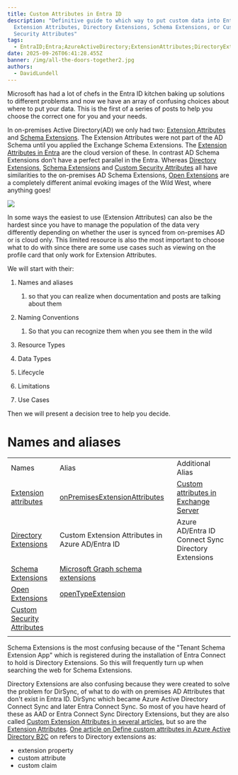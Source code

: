 ```yaml
---
title: Custom Attributes in Entra ID
description: "Definitive guide to which way to put custom data into Entra ID:
  Extension Attributes, Directory Extensions, Schema Extensions, or Custom
  Security Attributes"
tags:
  - EntraID;Entra;AzureActiveDirectory;ExtensionAttributes;DirectoryExtensions;SchemaExtensions;CustomSecurityAttributes;
date: 2025-09-26T06:41:28.455Z
banner: /img/all-the-doors-together2.jpg
authors:
  - DavidLundell
---
```

M﻿icrosoft has had a lot of chefs in the E﻿ntra ID kitchen baking up solutions to different problems and now we have an array of confusing choices about where to put your data.  This is the first of a series of posts to help you choose the correct one for you and your needs. 

In on-premises Active Directory(AD) we only had two: [Extension Attributes](https://learn.microsoft.com/en-us/exchange/recipients/mailbox-custom-attributes) and [Schema Extensions](https://learn.microsoft.com/en-us/windows/win32/ad/how-to-extend-the-schema). The Extension Attributes were not part of the AD Schema until you applied the Exchange Schema Extensions. The [Extension Attributes in Entra](https://learn.microsoft.com/en-us/graph/extensibility-overview?tabs=http#extension-attributes) are the cloud version of these. In contrast AD Schema Extensions don't have a perfect parallel in the Entra. Whereas [Directory Extensions](https://learn.microsoft.com/en-us/graph/extensibility-overview?tabs=http#directory-microsoft-entra-id-extensions), [Schema Extensions](https://learn.microsoft.com/en-us/graph/extensibility-overview?tabs=http#schema-extensions) and [Custom Security Attributes](https://learn.microsoft.com/en-us/entra/fundamentals/custom-security-attributes-overview) all have similarities to the on-premises AD Schema Extensions, [Open Extensions](https://learn.microsoft.com/en-us/graph/extensibility-overview?tabs=http#open-extensions) are a completely different animal evoking images of the Wild West, where anything goes!


![](/img/all-the-doors-together2.jpg)

I﻿n some ways the easiest to use (Extension Attributes) can also be the hardest since you have to manage the population of the data very differently depending on whether the user is synced from on-premises AD or is cloud only. This limited resource is also the most important to choose what to do with since there are some use cases such as viewing on the profile card that only work for Extension Attributes.

W﻿e will start with their: 

1. Names and aliases 

   1. so that you can realize when documentation and posts are talking about them
2. N﻿aming Conventions

   1. So that you can recognize them when you see them in the wild 
3. R﻿esource Types
4. D﻿ata Types
5. L﻿ifecycle
6. L﻿imitations
7. U﻿se Cases

T﻿hen we will present a decision tree to help you decide.

# Names and aliases

|                                                                                                                                          |                                                                                                                                          |                                                                                                                         |
| ---------------------------------------------------------------------------------------------------------------------------------------- | ---------------------------------------------------------------------------------------------------------------------------------------- | ----------------------------------------------------------------------------------------------------------------------- |
| Names                                                                                                                                    | Alias                                                                                                                                    | Additional Alias                                                                                                        |
| [Extension attributes](https://learn.microsoft.com/en-us/graph/extensibility-overview?tabs=http#extension-attributes)                    | [onPremisesExtensionAttributes](https://learn.microsoft.com/en-us/graph/api/resources/onpremisesextensionattributes?view=graph-rest-1.0) | [Custom attributes in Exchange Server](https://learn.microsoft.com/en-us/exchange/recipients/mailbox-custom-attributes) |
| [Directory Extensions](https://learn.microsoft.com/en-us/graph/extensibility-overview?tabs=http#directory-microsoft-entra-id-extensions) | Custom Extension Attributes in Azure AD/Entra ID                                                                                         | Azure AD/Entra ID Connect Sync Directory Extensions                                                                     |
| [Schema Extensions](https://learn.microsoft.com/en-us/graph/extensibility-overview?tabs=http#schema-extensions)                          | [Microsoft Graph schema extensions](https://learn.microsoft.com/en-us/graph/api/resources/schemaextension)                               |                                                                                                                         |
| [Open Extensions](https://learn.microsoft.com/en-us/graph/extensibility-overview?tabs=http#open-extensions)                              | [openTypeExtension](https://learn.microsoft.com/en-us/graph/api/resources/opentypeextension?view=graph-rest-1.0)                         |                                                                                                                         |
| [Custom Security Attributes](https://learn.microsoft.com/en-us/entra/fundamentals/custom-security-attributes-overview)                   |                                                                                                                                          |                                                                                                                         |
|                                                                                                                                          |                                                                                                                                          |                                                                                                                         |


S﻿chema Extensions is the most confusing because of the "Tenant Schema Extension App" which is registered during the installation of Entra Connect to hold is Directory Extensions. So this will frequently turn up when searching the web for Schema Extensions.

D﻿irectory Extensions are also confusing because they were created to solve the problem for DirSync, of what to do with on premises AD Attributes that don't exist in Entra ID. DirSync which became Azure Active Directory Connect Sync and later Entra Connect Sync. So most of you have heard of these as AAD or Entra Connect Sync Directory Extensions, but they are also called [Custom Extension Attributes in several articles](https://learn.microsoft.com/en-us/entra/identity/hybrid/cloud-sync/how-to-preserve-original-organizational-unit#prerequisite), but so are the [Extension Attributes](https://learn.microsoft.com/en-us/graph/add-properties-profilecard#add-a-custom-attribute-to-the-profile-card). [O﻿ne article on Define custom attributes in Azure Active Directory B2C](https://learn.microsoft.com/en-us/azure/active-directory-b2c/user-flow-custom-attributes?pivots=b2c-custom-policy) on refers to Directory extensions as: 

* e﻿xtension property
* c﻿ustom attribute
* c﻿ustom claim